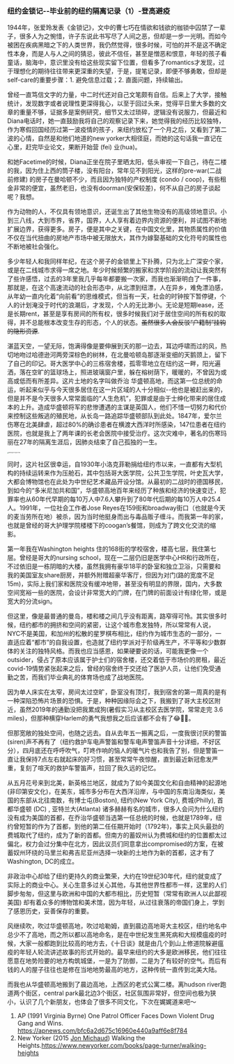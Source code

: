### 纽约金锁记--毕业前的纽约隔离记录（1）-登高避疫

1944年，张爱玲发表《金锁记》，文中的曹七巧在情欲和钱欲的枷锁中囚禁了一辈子，很多人为之惋惜，许子东说此书写尽了人间之恶，但却是一步一光明。而如今被困在疾病黑暗之下的人类世界，我仍然觉得，很多时候，可怕的并不是这不确定性本身，而是人与人之间的猜忌，彼此不信任，甚至是憎恶和恨意，年轻的孩子看童话，脑海中，意识里没有给这些现实留下位置，但看多了romantics才发现，过于理想化的期待往往带来更深重的失望，于是，提笔记录，即便不够勇敢，但却是self-care的重要步骤：1. 避免信息过载；2. 直面问题，持续输出。

曾经一直笃信文字的力量，中二时代还对自己文笔颇有自信。后来上了大学，接触统计，发现数字或者说理性更深得我心，以至于回过头来，觉得平日里大多数的文章的重量不够，证据多是案例研究，细节又太过琐碎，逻辑没有说服力，但最近和Diana电话时，她一直鼓励我将自己的观察记录下来，她觉得我的经历比较独特，作为寒假回国经历过第一波疫情的孩子，来纽约放松了一个月之后，又看到了第二波的心情，自然是和他们地道的new yorker大相径庭，而她的这句话我一直记在心里，赶完毕业论文，果断开始营 (fei) 业(hua)。

和她Facetime的时候，Diana正坐在院子里晒太阳，低头审视一下自己，待在二楼的我，因为住上西的筒子楼，没有阳台，常年见不到阳光，这样的pre-war(二战前修建) 的房子在曼哈顿不少，而且因为独特的产权制度 (condo / coop)，有些租金非常的便宜，虽然老旧，也没有doorman(安保较差)，何不从自己的房子谈起呢？我想。

作为动物的人，不仅具有领地意识，还诞生出了其他生物没有的高级领地意识。小到三八线，大到市界，省界，国界，人人享有着边界内资源的便利，并试图不断地扩展边界，获得更多。房子，便是其中之关键，在中国文化里，其物质属性的价值不仅在当代扭曲的房地产市场中被无限放大，其作为嫁娶基础的文化符号的属性也不断地被社会强化。

多少年轻人和我同样年纪，在这个房子的金锁里上下扑腾，只为北上广深安个家，或是在二线城市求得一席之地。年少时候频繁的搬家和求学阶段的流动让我突然有了些许感悟，过去的3年里我几乎每年都要搬一次家，而我也渐渐明白了一件事，那就是，在这个高速流动的社会形态中，从北漂到纽漂，人在异乡，难免漂泊感，从年幼一直内化着“向前看”的思维模式，但当有一天，社会的时钟按下暂停键，个人的计划淹没于时代的浪潮后，才发现，个人的无比渺小。无论是短期lease，还是长期rent，甚至是享有房间的所有权，很多时候我们对于居住空间的所有权的取得，并不总能根本改变生存的形态，个人的状态。~~虽然很多人会反驳“户籍制”挂钩的隐形资源~~.

湛蓝天空，一望无际，饱满得像是要伸展到天的那一边去，耳边呼啸而过的风，热切地吻过哈德逊河两旁深棕色的树林，在北曼哈顿岛那逐渐变细的天鹅颈上，留下了自己的印记。哥大医学中心的三栋宿舍楼，孤零零地立在纽约这一畔，阳光遍洒，落在空旷的篮球场上，照进玻璃窗户里，躲在榕树荫下，暖暖的，不曾因为或高或低而有所差异。这片土地的名字叫做乔治 华盛顿高地，而这第一位总统的命运，听起来似乎与今天很多居住在这一片区域的人十分相似--他也是被赶出来的，但是并不是今天很多人常常面临的“人生危机”，犯罪或是由于士绅化带来的居住成本的上升。造成华盛顿将军的悲惨遭遇的主谋是英国人，他们不惜一切努力和代价来控制这些叛逃的殖民地，从长岛一路追踪华盛顿部队到此处。1847年，爱尔兰伤寒在北美肆虐，超过80%的确诊患者在横渡大西洋时所感染，147位患者在纽约医院，也就是我上了两年课的长老会医院中接受治疗。这次灾难中，著名的伤寒玛丽在27年的隔离生涯后，因肺炎结束了自己孤独的一生。

<img src="https://media.newyorker.com/photos/590965c66552fa0be682ee53/master/w_2560%2Cc_limit/Michaud-Washington-Heights.jpg" alt="Washington Heights 1986." style="zoom:16%;" />

同时，这片社区很幸运，自1930年小洛克菲勒捐给纽约市以来，一直都有大型机构的持续运转来作为压舱石，其中包括哥大医学院，公共卫生学院，叶史瓦大学，大都会博物馆也在此处为中世纪艺术藏品开设分馆。从最初的二战时的德国移民，到如今的“多米尼加共和国”，华盛顿高地百年来经历了种族和经济的快速变迁，犯罪率也从60年代早期的每10万人中7.6人攀升到了80年代后期的每10万人中25.4人。1991年，一位社会工作者Jose Reyes在159街和broadway街口（也就是今天的麦当劳所在地）被杀，因为当时他挺身而出与毒品贩子缠斗。而我第一年的家，也就是曾经的哥大护理学院楼楼下的coogan’s餐馆，则成为了跨文化交流的缩影。

第一年我在Washington heights 住的168街的学校宿舍，楼高七层，我住第七层。曾经是哥大的nursing school，现在一二层仍旧是医学中心HR和行政所在，不过依旧是一栋阴暗的大楼，虽然我拥有豪华18平的卧室和独立卫浴，只需要和我的美国室友share厨房，并额外附赠超豪华客厅，但因为对门(路的宽度不足15m)，实际上我们家和医院没有缓冲地带，甚至没有明显的界限，国内，大多数空间宽裕一些的医院，会设计非常宽大的门牌，在门牌的前面设计有绿化带，或是宽大的分流sign。

但这里，像是最普通的曼岛，楼和楼之间几乎没有距离，路窄得可怜。其实很多时候，纽约都市的拥挤和空间的紧密，让这个城市愈发独特，所以常常有人说，NYC不是美国，和加州的松散的星罗棋布相比，纽约作为城市生态的一部分，一直适应着“都市”的自我设置，也造就了纽约学派对于阶级再生产，不平等和少数群体的关注的独特风格。而我也应当感恩，如果硬要说的话，可能我更像一个outsider，侵占了原本应该属于护士们的宿舍楼，还交着低于市场价的房租，最近covid-19情势紧张起来之后，曾经的宿舍终于交还给了医护人员，让他们免受通勤之苦，而我们毕业典礼的体育场也成了战地医院。

因为单人床实在太窄，房间太过空旷，卧室没有顶灯，我到宿舍的第一周真的是有一种深陷恐怖片场景的恐惧。于是，种种因缘际会之下，我搬到了哥大主校区附近，虽然2019年的通勤没把我累成狗(暑假实习从主校区去医学院，常常走完 3.6 miles)，但那种横穿Harlem的勇气我想我之后应该都不会有了😂🤷‍♀️。

但那宽敞的独处空间，也随之远去。自从去年五一搬离之后，一度我很讨厌的警笛(siren)声不再有了（纽约救护车电声警笛和警车电声警笛声音十分详细，不好区分），四月底还在呼呼吹气，叮咚作响的恼人的暖气片也和我告了别，但是警笛一直让我保持7点左右就起床的好习惯，甚至常常午夜惊醒，直到最近新冠愈发严重，复刻了喧天的救护车警笛声，拉回了我久远的记忆。

从五月花号来到北美，新英格兰地区，就成为了如今美国文化和自由精神的起源地 (非印第安文化)，在美东，城市多分布在大西洋沿岸，与中国的东南沿海类似，美国的东部从北往南数，有博士屯(Boston), 纽约(New York City), 费城(Philly), 首都华盛顿 (DC) , 亚特兰大(Atlanta) 诸多赫赫有名的城市，很多人会问为什么纽约没有成为美国的首都，在乔治华盛顿当选第一任总统的时候，也就是1789年，纽约曾短暂的作为了首都，到他的第二任任期开始时（1792年)，事实上风头最劲的费城取代了纽约，成为了新的首都。但南方的蓄奴州认为费城和纽约的位置都太过偏北，权力会过分集中在北方，因此议员们同意拿出compromised的方案，在被蓄奴州环绕的马里兰和弗吉尼亚州选择一块新的土地作为新的首都，这才有了Washington, DC的成立。

非政治中心却给了纽约更持久的商业繁荣，大约在19世纪30年代，纽约就变成了实际上的商业中心。关心生意多过关心其他，与其他世界性都市一样，这里的人们脚步匆匆，但这里与欧洲和中国的大都市相比，历史短暂（常常有欧洲人以此鄙视美国) 却有着众多的博物馆和美术馆，因为年轻，从过往衰落的帝国们身上，学到了感恩历史，妥善保存的重要。

风继续吹，吹过华盛顿高地，吹过哈勒姆，直到晨边高地哥大主校区，纽约地名中总少不了高地，而之所以都以高地命名，是在中世纪发生黑死病和大规模瘟疫的时候，大家一般都跑到比较高的地方去，《十日谈》就是由几个到山上修道院躲避瘟疫的年轻人轮流讲述故事的形式开始的。最早来纽约的大多是欧洲移民，他们往往愿意在地势险要的地方构筑城堡，一是为了防御，二是为了有较好的空气。而后有钱的人的屋子往往也是修在当地地势最高的地方，这种传统一直传到北美大陆。

而我也从华盛顿高地搬到了晨边高地，上西区的老式公寓二楼。离hudson river跑道两个街区，central park最北边3个街区，社区氛围非常好，但空间也极为狭小，认识了几个新朋友，也体会了很多不同文化，下次在娓娓道来吧～



1. AP (1991 Virginia Byrne) One Patrol Officer Faces Down Violent Drug Gang and Wins. https://apnews.com/bfc6a2d675c16960e440a9aff6e8f784
2. New Yorker (2015 [Jon Michaud](https://www.newyorker.com/contributors/jon-michaud)) Walking the Heights.https://www.newyorker.com/books/page-turner/walking-heights

